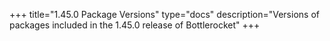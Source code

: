+++
title="1.45.0 Package Versions"
type="docs"
description="Versions of packages included in the 1.45.0 release of Bottlerocket"
+++

